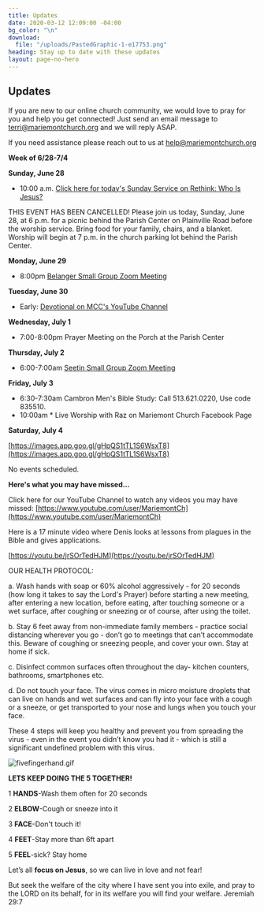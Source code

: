```yaml
---
title: Updates
date: 2020-03-12 12:09:00 -04:00
bg_color: "\n"
download:
  file: "/uploads/PastedGraphic-1-e17753.png"
heading: Stay up to date with these updates
layout: page-no-hero
---
```


## Updates

If you are new to our online church community, we would love to pray for you and help you get connected! Just send an email message to [terri@mariemontchurch.org](http://terri@mariemontchurch.org) and we will reply ASAP.

If you need assistance please reach out to us at [help@mariemontchurch.org](http://help@mariemontchurch.org)

**Week of 6/28-7/4**

**Sunday, June 28**

* 10:00 a.m. [Click here for today's Sunday Service on Rethink: Who Is Jesus?](https://youtu.be/BVRsb0ZlqJM)

THIS EVENT HAS BEEN CANCELLED!
Please join us today, Sunday, June 28, at 6 p.m. for a picnic behind the Parish Center on Plainville Road before the worship service. Bring food for your family, chairs, and a blanket. Worship will begin at 7 p.m. in the church parking lot behind the Parish Center. 

**Monday, June 29**

* 8:00pm [Belanger Small Group Zoom Meeting ](https://us04web.zoom.us/j/5657171238)

**Tuesday, June 30**

* Early: [Devotional on MCC's YouTube Channel](https://www.youtube.com/user/MariemontCh)

**Wednesday, July 1**

* 7:00-8:00pm Prayer Meeting on the Porch at the Parish Center

**Thursday, July 2**

* 6:00-7:00am [Seetin Small Group Zoom Meeting](https://zoom.us/j/390610405pwd=cy9wQkRFZm1wSG1RSk1yM0VjZW42Zz09)

**Friday, July 3**

* 6:30-7:30am Cambron Men's Bible Study: Call 513.621.0220, Use code 835510.
* 10:00am * Live Worship with Raz on Mariemont Church Facebook Page

**Saturday, July 4**

[https://images.app.goo.gl/gHpQS1tTL1S6WsxT8](https://images.app.goo.gl/gHpQS1tTL1S6WsxT8)

No events scheduled.

**Here's what you may have missed...**

Click here for our YouTube Channel to watch any videos you may have missed:
[https://www.youtube.com/user/MariemontCh](https://www.youtube.com/user/MariemontCh)

Here is a 17 minute video where Denis looks at lessons from plagues in the Bible and gives applications. 

[https://youtu.be/jrSOrTedHJM](https://youtu.be/jrSOrTedHJM)

OUR HEALTH PROTOCOL:

   a. Wash hands with soap or 60% alcohol aggressively - for 20 seconds (how long it takes to say the Lord's Prayer) before starting a new meeting, after entering a new location, before eating, after touching someone or a wet surface, after coughing or sneezing or of course, after using the toilet.

   b. Stay 6 feet away from non-immediate family members - practice social distancing wherever you go - don’t go to meetings that can’t accommodate this. Beware of coughing or sneezing people, and cover your own. Stay at home if sick.

   c. Disinfect common surfaces often throughout the day- kitchen counters, bathrooms, smartphones etc.

   d. Do not touch your face. The virus comes in micro moisture droplets that can live on hands and wet surfaces and can fly into your face with a cough or a sneeze, or get transported to your nose and lungs when you touch your face.

These 4 steps will keep you healthy and prevent you from spreading the virus - even in the event you didn’t know you had it - which is still a significant undefined problem with this virus.

![fivefingerhand.gif](/uploads/fivefingerhand.gif)

**LETS KEEP DOING THE 5 TOGETHER!**

1 **HANDS**-Wash them often for 20 seconds

2 **ELBOW**-Cough or sneeze into it

3 **FACE**-Don't touch it!

4 **FEET**-Stay more than 6ft apart

5 **FEEL**-sick? Stay home


Let’s all **focus on Jesus**, so we can live in love and not fear!

But seek the welfare of the city where I have sent you into exile, and pray to the LORD on its behalf, for in its welfare you will find your welfare. Jeremiah 29:7
